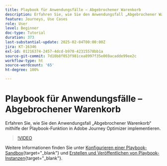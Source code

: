 ```yaml
---
title: Playbook für Anwendungsfälle – Abgebrochener Warenkorb
description: Erfahren Sie, wie Sie den Anwendungsfall „Abgebrochener Warenkorb“ mithilfe der Playbook-Funktion in Adobe Journey Optimizer (AJO) implementieren.
feature: Journeys, Use Cases
role: User
level: Beginner
doc-type: Tutorial
duration: 373
last-substantial-update: 2025-02-04T00:00:00Z
jira: KT-16346
exl-id: 01216374-2457-4dcd-b970-42315578bb1a
source-git-commit: 7d10b8f053f981cea8997f35e069acadde99ee2c
workflow-type: ht
source-wordcount: '65'
ht-degree: 100%

---
```


# Playbook für Anwendungsfälle – Abgebrochener Warenkorb

Erfahren Sie, wie Sie den Anwendungsfall „Abgebrochener Warenkorb“ mithilfe der Playbook-Funktion in Adobe Journey Optimizer implementieren.

>[!VIDEO](https://video.tv.adobe.com/v/3443973/?learn=on&enablevpops&captions=ger)

Weitere Informationen finden Sie unter [Konfigurieren einer Playbook-Sandbox](https://experienceleague.adobe.com/de/docs/platform-learn/tutorials/use-case-playbooks/configure-a-playbook-sandbox){target="_blank"} und [Erstellen und Veröffentlichen von Playbook-Instanzen](https://experienceleague.adobe.com/de/docs/platform-learn/tutorials/use-case-playbooks/create-and-publish-a-playbook-instance){target="_blank"}.
